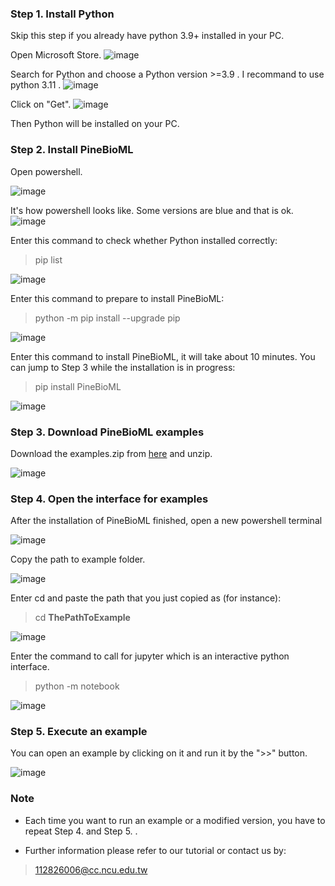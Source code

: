 ### Step 1. Install Python
Skip this step if you already have python 3.9+ installed in your PC.    

Open Microsoft Store.
![image](./microsoft_store.png)

 Search for Python and choose a Python version >=3.9 . I recommand to use python 3.11 .
![image](./python_version.png)

Click on "Get".
![image](./python311.png)

Then Python will be installed on your PC.    

### Step 2. Install PineBioML
Open powershell.

![image](./open_powershell.png)

It's how powershell looks like. Some versions are blue and that is ok.
![image](./terminal.png)

Enter this command to check whether Python installed correctly:
> pip list

![image](./terminal_check.png)

Enter this command to prepare to install PineBioML: 
> python -m pip install --upgrade pip 

![image](./terminal_updatepip.png)

Enter this command to install PineBioML, it will take about 10 minutes. You can jump to Step 3 while the installation is in progress: 
> pip install PineBioML

![image](./terminal_install_PineBioML.png)

### Step 3. Download PineBioML examples
Download the examples.zip from [here](https://github.com/ICMOL/PineBioML/releases/download/v1.2.4/examples124.zip) and unzip.

![image](./example.png)

    
### Step 4. Open the interface for examples
After the installation of PineBioML finished, open a new powershell terminal

![image](./terminal.png)

Copy the path to example folder.

![image](./example_folder.png)

Enter cd and paste the path that you just copied as (for instance):
> cd __ThePathToExample__

![image](./cd_folder.png)

Enter the command to call for jupyter which is an interactive python interface.
> python -m notebook

![image](./jupyter.png)


### Step 5. Execute an example
You can open an example by clicking on it and run it by the ">>" button.

![image](../../images/tutorial/jupyter_runall.png)


### Note
- Each time you want to run an example or a modified version, you have to repeat Step 4. and Step 5. .

- Further information please refer to our tutorial or contact us by:
> 112826006@cc.ncu.edu.tw

